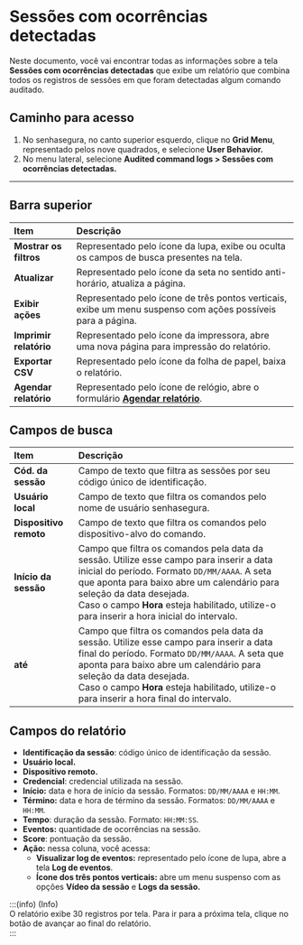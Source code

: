 # Sessões com ocorrências detectadas

Neste documento, você vai encontrar todas as informações sobre a tela **Sessões com ocorrências detectadas** que exibe um relatório que combina todos os registros de sessões em que foram detectadas algum comando auditado.

## **Caminho para acesso**

1. No senhasegura, no canto superior esquerdo, clique no **Grid Menu**, representado pelos nove quadrados, e selecione **User Behavior.**  
2. No menu lateral, selecione **Audited command logs > Sessões com ocorrências detectadas.**

***

## **Barra superior**

| Item | Descrição |
| :---- | :---- |
| **Mostrar os filtros** | Representado pelo ícone da lupa, exibe ou oculta os campos de busca presentes na tela. |
| **Atualizar** | Representado pelo ícone da seta no sentido anti-horário, atualiza a página. |
| **Exibir ações** | Representado pelo ícone de três pontos verticais, exibe um menu suspenso com ações possíveis para a página. |
| **Imprimir relatório** | Representado pelo ícone da impressora, abre uma nova página para impressão do relatório. |
| **Exportar CSV** | Representado pelo ícone da folha de papel, baixa o relatório. |
| **Agendar relatório** | Representado pelo ícone de relógio, abre o formulário [**Agendar relatório**](v3-33/docs/pt/general-information-how-to-issue-download-and-schedule-device-reports). |

## **Campos de busca**

| Item | Descrição |
| :---- | :---- |
| **Cód. da sessão** | Campo de texto que filtra as sessões por seu código único de identificação. |
| **Usuário local** | Campo de texto que filtra os comandos pelo nome de usuário senhasegura. |
| **Dispositivo remoto** | Campo de texto que filtra os comandos pelo dispositivo-alvo do comando. |
| **Início da sessão** | Campo que filtra os comandos pela data da sessão. Utilize esse campo para inserir a data inicial do período. Formato `DD/MM/AAAA`. A seta que aponta para baixo abre um calendário para seleção da data desejada. <br>Caso o campo **Hora** esteja habilitado, utilize-o para inserir a hora inicial do intervalo. |
| **até** | Campo que filtra os comandos pela data da sessão. Utilize esse campo para inserir a data final do período. Formato `DD/MM/AAAA`. A seta que aponta para baixo abre um calendário para seleção da data desejada. <br>Caso o campo **Hora** esteja habilitado, utilize-o para inserir a hora final do intervalo.  |

## **Campos do relatório**

* **Identificação da sessão**: código único de identificação da sessão.  
* **Usuário local.**  
* **Dispositivo remoto.**  
* **Credencial**: credencial utilizada na sessão.  
* **Início:** data e hora de início da sessão. Formatos: `DD/MM/AAAA` e `HH:MM`.  
* **Término:** data e hora de término da sessão. Formatos: `DD/MM/AAAA` e `HH:MM`.  
* **Tempo**: duração da sessão. Formato: `HH:MM:SS`.  
* **Eventos:** quantidade de ocorrências na sessão.  
* **Score**: pontuação da sessão.  
* **Ação:** nessa coluna, você acessa:  
  * **Visualizar log de eventos:** representado pelo ícone de lupa, abre a tela **Log de eventos**.
  * **Ícone dos três pontos verticais:** abre um menu suspenso com as opções **Vídeo da sessão** e **Logs da sessão.**  
      
    

:::(info) (Info)  
O relatório exibe 30 registros por tela. Para ir para a próxima tela, clique no botão de avançar ao final do relatório.  
:::
